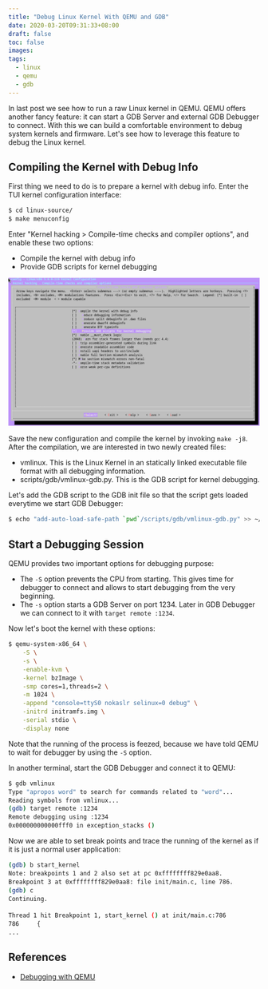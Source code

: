```yaml
---
title: "Debug Linux Kernel With QEMU and GDB"
date: 2020-03-20T09:31:33+08:00
draft: false
toc: false
images:
tags: 
  - linux
  - qemu
  - gdb
---
```


In last post we see how to run a raw Linux kernel in QEMU. QEMU offers another fancy feature: it can start a GDB Server and external GDB Debugger to connect. With this we can build a comfortable environment to debug system kernels and firmware. Let's see how to leverage this feature to debug the Linux kernel.

<!--more-->

## Compiling the Kernel with Debug Info

First thing we need to do is to prepare a kernel with debug info. Enter the TUI kernel configuration interface:

```sh
$ cd linux-source/
$ make menuconfig
```

Enter "Kernel hacking > Compile-time checks and compiler options", and enable these two options:

- Compile the kernel with debug info
- Provide GDB scripts for kernel debugging

![Provide GDB scripts for kernel debugging](/img/provide-gdb-scripts-for-kernel-debugging.png)

Save the new configuration and compile the kernel by invoking `make -j8`. After the compilation, we are interested in two newly created files:

- vmlinux. This is the Linux Kernel in an statically linked executable file format with all debugging information.
- scripts/gdb/vmlinux-gdb.py. This is the GDB script for kernel debugging.

Let's add the GDB script to the GDB init file so that the script gets loaded everytime we start GDB Debugger:

```sh
$ echo "add-auto-load-safe-path `pwd`/scripts/gdb/vmlinux-gdb.py" >> ~/.gdbinit
```

## Start a Debugging Session

QEMU provides two important options for debugging purpose:

- The `-S` option prevents the CPU from starting. This gives time for debugger to connect and allows to start debugging from the very beginning.
- The `-s` option starts a GDB Server on port 1234. Later in GDB Debugger we can connect to it with `target remote :1234`.

Now let's boot the kernel with these options:

```sh
$ qemu-system-x86_64 \
    -S \
    -s \
    -enable-kvm \
    -kernel bzImage \
    -smp cores=1,threads=2 \
    -m 1024 \
    -append "console=ttyS0 nokaslr selinux=0 debug" \
    -initrd initramfs.img \
    -serial stdio \
    -display none
```

Note that the running of the process is feezed, because we have told QEMU to wait for debugger by using the `-S` option.

In another terminal, start the GDB Debugger and connect it to QEMU:

```sh
$ gdb vmlinux
Type "apropos word" to search for commands related to "word"...
Reading symbols from vmlinux...
(gdb) target remote :1234
Remote debugging using :1234
0x000000000000fff0 in exception_stacks ()
```

Now we are able to set break points and trace the running of the kernel as if it is just a normal user application:

```sh
(gdb) b start_kernel
Note: breakpoints 1 and 2 also set at pc 0xffffffff829e0aa8.
Breakpoint 3 at 0xffffffff829e0aa8: file init/main.c, line 786.
(gdb) c
Continuing.

Thread 1 hit Breakpoint 1, start_kernel () at init/main.c:786
786     {
...
```

## References

- [Debugging with QEMU](https://en.wikibooks.org/wiki/QEMU/Debugging_with_QEMU)
